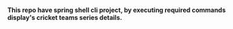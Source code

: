 #### This repo have spring shell cli project, by executing required commands display's cricket teams series details.
